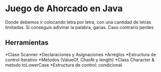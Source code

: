 # Juego de Ahorcado en Java

Donde debemos ir colocando letra por letra, con una cantidad de letras limitadas. Si conseguis adivinar la palabra, ganas. Caso contrario perdes

## Herramientas
*Clase Scanner
*Declaraciones y Asignaciones
*Arreglos
*Estructura de control Iterativo
*Metodos (ValueOf, CharAt y length)
*Class Character & metodo toLowerCase
*Estructura de control: condicional